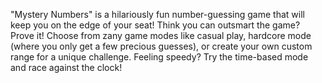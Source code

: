 "Mystery Numbers" is a hilariously fun number-guessing game that will keep you on the edge of your seat! Think you can outsmart the game? Prove it! Choose from zany game modes like casual play, hardcore mode (where you only get a few precious guesses), or create your own custom range for a unique challenge. Feeling speedy? Try the time-based mode and race against the clock!

